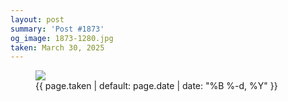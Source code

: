 ```yaml
---
layout: post
summary: 'Post #1873'
og_image: 1873-1280.jpg
taken: March 30, 2025
---
```


<figure class="post" data-src="{{ site.assets_url }}/{{ page.og_image }}" data-sub-html="#caption-1873">
<img sizes="(min-width: 700px) 50vw, calc(100vw - 2rem)" src="{{ site.assets_url }}/1873-640.jpg" srcset="{{ site.assets_url }}/1873-320.jpg 320w, {{ site.assets_url }}/1873-640.jpg 640w, {{ site.assets_url }}/1873-960.jpg 960w, {{ site.assets_url }}/1873-1280.jpg 1280w" />
<figcaption id="caption-1873">
<time>{{ page.taken | default: page.date | date: "%B %-d, %Y" }}</time>
</figcaption>
</figure>

